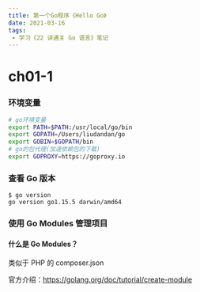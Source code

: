 ```yaml
---
title: 第一个Go程序《Hello Go》
date: 2021-03-16
tags:
 - 学习《22 讲通关 Go 语言》笔记
---
```


# ch01-1

### 环境变量

```sh
# go环境变量
export PATH=$PATH:/usr/local/go/bin
export GOPATH=/Users/liudandan/go
export GOBIN=$GOPATH/bin
# go的包代理(加速依赖包的下载)
export GOPROXY=https://goproxy.io
```

### 查看 Go 版本

```shell
$ go version
go version go1.15.5 darwin/amd64
```

### 使用 Go Modules 管理项目

#### 什么是 Go Modules？

类似于 PHP 的 composer.json

官方介绍：https://golang.org/doc/tutorial/create-module